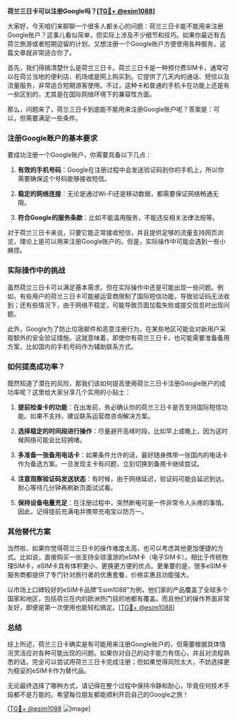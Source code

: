 **荷兰三日卡可以注册Google吗？[[TG💪+ @esim1088](https://t.me/s/esim1088)]**

大家好，今天咱们来聊聊一个很多人都关心的问题：荷兰三日卡能不能用来注册Google账户？这事儿看似简单，但实际上涉及不少细节和技巧。如果你最近有去荷兰旅游或者短期逗留的计划，又想注册一个Google账户方便使用各种服务，这篇文章就非常适合你了。

首先，我们得搞清楚什么是荷兰三日卡。荷兰三日卡是一种预付费SIM卡，通常可以在荷兰当地的便利店、机场或是网上购买到。它提供了几天内的通话、短信以及流量服务，非常适合短期游客使用。不过，这种卡和普通的手机卡在功能上还是有一些区别的，尤其是在国际网络环境下的兼容性方面。

那么，问题来了，荷兰三日卡到底能不能用来注册Google账户呢？答案是：可以，但需要满足一些条件。

### 注册Google账户的基本要求

要成功注册一个Google账户，你需要具备以下几点：

1. **有效的手机号码**：Google在注册过程中会发送验证码到你的手机上，所以你需要确保这个号码能够接收短信。
   
2. **稳定的网络连接**：无论是通过Wi-Fi还是移动数据，都需要保证网络畅通无阻。

3. **符合Google的服务条款**：比如不能滥用服务，不能违反相关法律法规等。

对于荷兰三日卡来说，只要它能正常接收短信，并且提供足够的流量支持网页浏览，理论上是可以用来注册Google账户的。但是，实际操作中可能会遇到一些小麻烦。

### 实际操作中的挑战

虽然荷兰三日卡可以满足基本需求，但在实际操作中还是可能出现一些问题。例如，有些用户的荷兰三日卡可能被运营商限制了国际短信功能，导致验证码无法收到；还有些情况下，由于网络不稳定，可能导致页面加载失败或提交信息时出现问题。

此外，Google为了防止垃圾邮件和恶意注册行为，在某些地区可能会对新用户采取额外的安全验证措施。这就意味着，即使你有荷兰三日卡，也可能需要准备备用方案，比如国内的手机号码作为辅助联系方式。

### 如何提高成功率？

既然知道了潜在的风险，那我们该如何提高使用荷兰三日卡注册Google账户的成功率呢？这里给大家分享几个实用的小贴士：

1. **提前检查卡的功能**：在出发前，务必确认你的荷兰三日卡是否支持国际短信功能。如果不支持，建议联系运营商咨询解决方案。

2. **选择稳定的时间段进行操作**：尽量避开高峰时段，比如早上或晚上，因为这时候网络可能会比较拥堵。

3. **多准备一张备用电话卡**：如果条件允许的话，最好随身携带一张国内的电话卡作为备选方案。一旦发现主卡有问题，立刻切换到备用卡继续尝试。

4. **注意观察验证码发送状态**：有时候，由于网络延迟，验证码可能会延迟到达。耐心等待几分钟再刷新页面试试看。

5. **保持设备电量充足**：在注册过程中，突然断电可是一件非常令人头疼的事情。因此，记得提前充满电并携带充电宝以防万一。

### 其他替代方案

当然啦，如果你觉得荷兰三日卡的操作难度太高，也可以考虑其他更加便捷的方式。比如说，直接购买一张支持全球漫游的eSIM卡（电子SIM卡）。相比于传统物理SIM卡，eSIM卡具有体积更小、更换更方便的优点。更重要的是，很多eSIM卡服务商都提供了专门针对旅行者的优惠套餐，价格实惠且功能强大。

以市场上口碑较好的eSIM卡品牌“Esim1088”为例，他们家的产品覆盖了全球多个国家和地区，包括荷兰在内的欧洲热门目的地都有覆盖。而且他们的操作界面非常友好，即便是第一次使用也能轻松搞定。[[TG💪+ @esim1088](https://t.me/s/esim1088)]

### 总结

综上所述，荷兰三日卡确实是有可能用来注册Google账户的，但需要根据具体情况灵活应对各种可能出现的问题。如果你对自己的动手能力有信心，并且对流程熟悉的话，完全可以尝试用荷兰三日卡完成注册；但如果觉得风险太大，不妨选择更为稳妥的eSIM卡作为替代品。

无论最终选择了哪种方式，请记得在整个过程中保持冷静和耐心，毕竟任何技术手段都不是万能的。希望每位朋友都能顺利开启自己的Google之旅！

[[TG💪+ @esim1088](https://t.me/s/esim1088) ![Image](https://i.postimg.cc/4NQfJmqS/Snipaste-2025-05-13-00-14-12.png)]